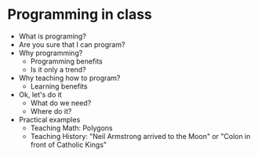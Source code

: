 # Programming in class
* What is programing?
* Are you sure that I can program?
* Why programming?	
	* Programming benefits	
	* Is it only a trend?
* Why teaching how to program?	
	* Learning benefits
* Ok, let's do it	
	* What do we need?	
	* Where do it?
* Practical examples	
	* Teaching Math: Polygons	
	* Teaching History: "Neil Armstrong arrived to the Moon" or "Colon in front of Catholic Kings"
